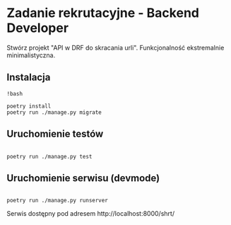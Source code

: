 # Zadanie rekrutacyjne - Backend Developer

Stwórz projekt "API w DRF do skracania urli". Funkcjonalność ekstremalnie minimalistyczna.

## Instalacja

```
!bash

poetry install
poetry run ./manage.py migrate
```

## Uruchomienie testów

```!bash

poetry run ./manage.py test
```


## Uruchomienie serwisu (devmode)

```!bash

poetry run ./manage.py runserver
```

Serwis dostępny pod adresem http://localhost:8000/shrt/

